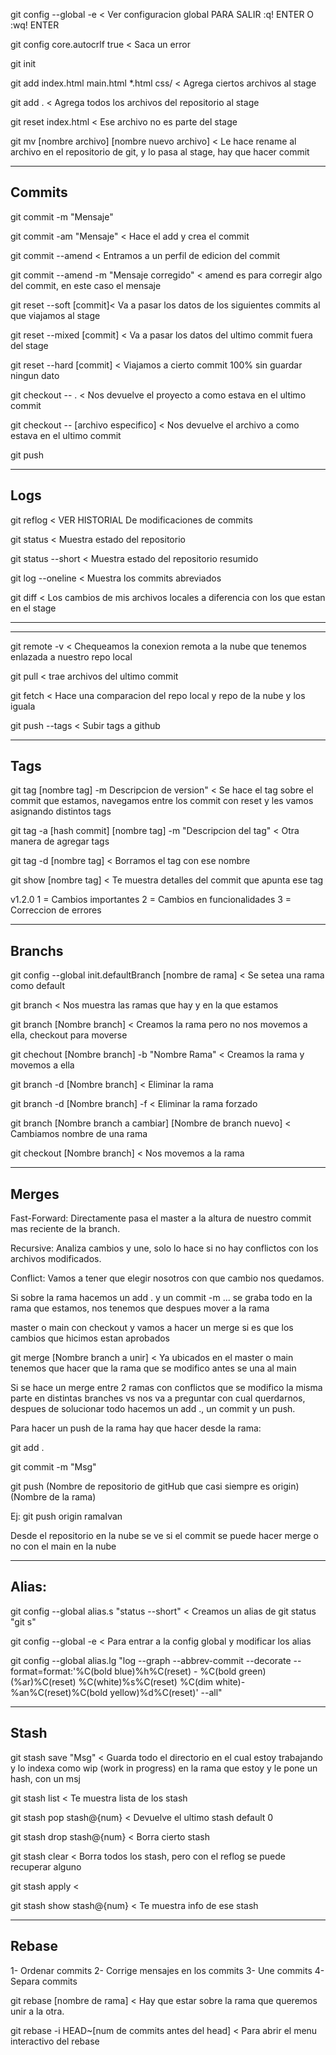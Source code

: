 ﻿git config --global -e < Ver configuracion global
PARA SALIR :q! ENTER
O :wq! ENTER

git config core.autocrlf true < Saca un error

git init

git add index.html main.html *.html css/ < Agrega ciertos archivos al stage

git add . < Agrega todos los archivos del repositorio al stage 

git reset index.html < Ese archivo no es parte del stage

git mv [nombre archivo] [nombre nuevo archivo] < Le hace rename al archivo en el repositorio de git, y lo pasa al stage, hay que hacer commit

---
Commits
---

git commit -m "Mensaje"

git commit -am "Mensaje" < Hace el add y crea el commit

git commit --amend < Entramos a un perfil de edicion del commit

git commit --amend -m "Mensaje corregido" < amend es para corregir algo del commit, en este caso el mensaje

git reset --soft [commit]< Va a pasar los datos de los siguientes commits al que viajamos al stage

git reset --mixed [commit] < Va a pasar los datos del ultimo commit fuera del stage

git reset --hard [commit] < Viajamos a cierto commit 100% sin guardar ningun dato

git checkout -- . < Nos devuelve el proyecto a como estava en el ultimo commit

git checkout -- [archivo especifico] < Nos devuelve el archivo a como estava en el ultimo commit

git push

---
Logs
---

git reflog < VER HISTORIAL De modificaciones de commits 

git status < Muestra estado del repositorio

git status --short < Muestra estado del repositorio resumido

git log --oneline < Muestra los commits abreviados

git diff < Los cambios de mis archivos locales a diferencia con los que estan en el stage

---

---

git remote -v < Chequeamos la conexion remota a la nube que tenemos enlazada a nuestro repo local

git pull < trae archivos del ultimo commit

git fetch < Hace una comparacion del repo local y repo de la nube y los iguala

git push --tags < Subir tags a github

---
Tags
---

git tag [nombre tag] -m Descripcion de version" < Se hace el tag sobre el commit que estamos, navegamos entre los commit con reset y les vamos asignando distintos tags

git tag -a [hash commit] [nombre tag] -m "Descripcion del tag" < Otra manera de agregar tags

git tag -d [nombre tag] < Borramos el tag con ese nombre


git show [nombre tag] < Te muestra detalles del commit que apunta ese tag

v1.2.0
1 = Cambios importantes
2 = Cambios en funcionalidades
3 = Correccion de errores

---
Branchs
---

git config --global init.defaultBranch [nombre de rama] < Se setea una rama como default

git branch < Nos muestra las ramas que hay y en la que estamos

git branch [Nombre branch] < Creamos la rama pero no nos movemos a ella, checkout para moverse

git chechout [Nombre branch] -b "Nombre Rama" < Creamos la rama y movemos a ella

git branch -d [Nombre branch] < Eliminar la rama

git branch -d [Nombre branch] -f < Eliminar la rama forzado

git branch [Nombre branch a cambiar] [Nombre de branch nuevo] < Cambiamos nombre de una rama

git checkout [Nombre branch] < Nos movemos a la rama

---
Merges
---

Fast-Forward:
Directamente pasa el master a la altura de nuestro commit mas reciente de la branch.

Recursive:
Analiza cambios y une, solo lo hace si no hay conflictos con los archivos modificados.

Conflict:
Vamos a tener que elegir nosotros con que cambio nos quedamos.

Si sobre la rama hacemos un add . y un commit -m ... se graba todo en la rama que estamos, nos tenemos que despues mover a la rama

master o main con checkout y vamos a hacer un merge si es que los cambios que hicimos estan aprobados

git merge [Nombre branch a unir] < Ya ubicados en el master o main tenemos que hacer que la rama que se modifico antes se una al main

Si se hace un merge entre 2 ramas con conflictos que se modifico la misma parte en distintas branches vs nos va a preguntar con cual querdarnos, despues de solucionar todo hacemos un add ., un commit y un push.

Para hacer un push de la rama hay que hacer desde la rama:

git add .

git commit -m "Msg"

git push (Nombre de repositorio de gitHub que casi siempre es origin) (Nombre de la rama)

Ej: git push origin ramaIvan

Desde el repositorio en la nube se ve si el commit se puede hacer merge o no con el main en la nube

---
Alias:
---

git config --global alias.s "status --short" < Creamos un alias de git status "git s"

git config --global -e < Para entrar a la config global y modificar los alias

git config --global alias.lg "log --graph --abbrev-commit --decorate --format=format:'%C(bold blue)%h%C(reset) - %C(bold green)(%ar)%C(reset) %C(white)%s%C(reset) %C(dim white)- %an%C(reset)%C(bold yellow)%d%C(reset)' --all"

---
Stash
---

git stash save "Msg" < Guarda todo el directorio en el cual estoy trabajando y lo indexa como wip (work in progress) en la rama que estoy y le pone un hash, con un msj

git stash list < Te muestra lista de los stash

git stash pop stash@{num} < Devuelve el ultimo stash default 0

git stash drop stash@{num} < Borra cierto stash

git stash clear < Borra todos los stash, pero con el reflog se puede recuperar alguno

git stash apply <

git stash show stash@{num} < Te muestra info de ese stash


---
Rebase
---

1- Ordenar commits
2- Corrige mensajes en los commits
3- Une commits
4- Separa commits

git rebase [nombre de rama] < Hay que estar sobre la rama que queremos unir a la otra.

git rebase -i HEAD~[num de commits antes del head] < Para abrir el menu interactivo del rebase